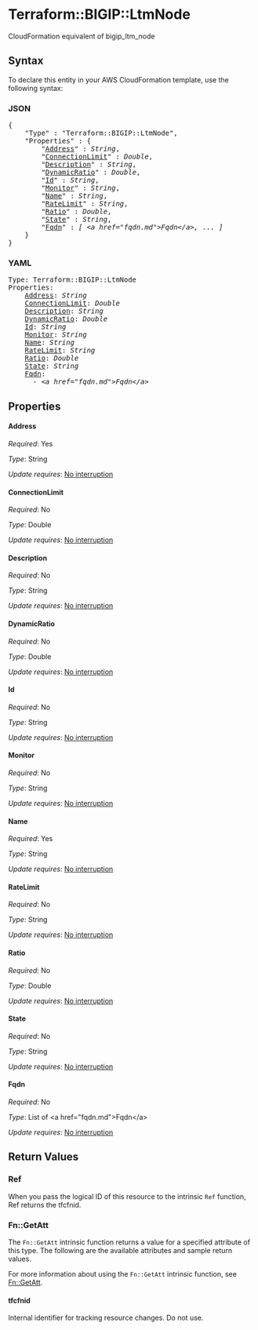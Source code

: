 # Terraform::BIGIP::LtmNode

CloudFormation equivalent of bigip_ltm_node

## Syntax

To declare this entity in your AWS CloudFormation template, use the following syntax:

### JSON

<pre>
{
    "Type" : "Terraform::BIGIP::LtmNode",
    "Properties" : {
        "<a href="#address" title="Address">Address</a>" : <i>String</i>,
        "<a href="#connectionlimit" title="ConnectionLimit">ConnectionLimit</a>" : <i>Double</i>,
        "<a href="#description" title="Description">Description</a>" : <i>String</i>,
        "<a href="#dynamicratio" title="DynamicRatio">DynamicRatio</a>" : <i>Double</i>,
        "<a href="#id" title="Id">Id</a>" : <i>String</i>,
        "<a href="#monitor" title="Monitor">Monitor</a>" : <i>String</i>,
        "<a href="#name" title="Name">Name</a>" : <i>String</i>,
        "<a href="#ratelimit" title="RateLimit">RateLimit</a>" : <i>String</i>,
        "<a href="#ratio" title="Ratio">Ratio</a>" : <i>Double</i>,
        "<a href="#state" title="State">State</a>" : <i>String</i>,
        "<a href="#fqdn" title="Fqdn">Fqdn</a>" : <i>[ &lt;a href=&#34;fqdn.md&#34;&gt;Fqdn&lt;/a&gt;, ... ]</i>
    }
}
</pre>

### YAML

<pre>
Type: Terraform::BIGIP::LtmNode
Properties:
    <a href="#address" title="Address">Address</a>: <i>String</i>
    <a href="#connectionlimit" title="ConnectionLimit">ConnectionLimit</a>: <i>Double</i>
    <a href="#description" title="Description">Description</a>: <i>String</i>
    <a href="#dynamicratio" title="DynamicRatio">DynamicRatio</a>: <i>Double</i>
    <a href="#id" title="Id">Id</a>: <i>String</i>
    <a href="#monitor" title="Monitor">Monitor</a>: <i>String</i>
    <a href="#name" title="Name">Name</a>: <i>String</i>
    <a href="#ratelimit" title="RateLimit">RateLimit</a>: <i>String</i>
    <a href="#ratio" title="Ratio">Ratio</a>: <i>Double</i>
    <a href="#state" title="State">State</a>: <i>String</i>
    <a href="#fqdn" title="Fqdn">Fqdn</a>: <i>
      - &lt;a href=&#34;fqdn.md&#34;&gt;Fqdn&lt;/a&gt;</i>
</pre>

## Properties

#### Address

_Required_: Yes

_Type_: String

_Update requires_: [No interruption](https://docs.aws.amazon.com/AWSCloudFormation/latest/UserGuide/using-cfn-updating-stacks-update-behaviors.html#update-no-interrupt)

#### ConnectionLimit

_Required_: No

_Type_: Double

_Update requires_: [No interruption](https://docs.aws.amazon.com/AWSCloudFormation/latest/UserGuide/using-cfn-updating-stacks-update-behaviors.html#update-no-interrupt)

#### Description

_Required_: No

_Type_: String

_Update requires_: [No interruption](https://docs.aws.amazon.com/AWSCloudFormation/latest/UserGuide/using-cfn-updating-stacks-update-behaviors.html#update-no-interrupt)

#### DynamicRatio

_Required_: No

_Type_: Double

_Update requires_: [No interruption](https://docs.aws.amazon.com/AWSCloudFormation/latest/UserGuide/using-cfn-updating-stacks-update-behaviors.html#update-no-interrupt)

#### Id

_Required_: No

_Type_: String

_Update requires_: [No interruption](https://docs.aws.amazon.com/AWSCloudFormation/latest/UserGuide/using-cfn-updating-stacks-update-behaviors.html#update-no-interrupt)

#### Monitor

_Required_: No

_Type_: String

_Update requires_: [No interruption](https://docs.aws.amazon.com/AWSCloudFormation/latest/UserGuide/using-cfn-updating-stacks-update-behaviors.html#update-no-interrupt)

#### Name

_Required_: Yes

_Type_: String

_Update requires_: [No interruption](https://docs.aws.amazon.com/AWSCloudFormation/latest/UserGuide/using-cfn-updating-stacks-update-behaviors.html#update-no-interrupt)

#### RateLimit

_Required_: No

_Type_: String

_Update requires_: [No interruption](https://docs.aws.amazon.com/AWSCloudFormation/latest/UserGuide/using-cfn-updating-stacks-update-behaviors.html#update-no-interrupt)

#### Ratio

_Required_: No

_Type_: Double

_Update requires_: [No interruption](https://docs.aws.amazon.com/AWSCloudFormation/latest/UserGuide/using-cfn-updating-stacks-update-behaviors.html#update-no-interrupt)

#### State

_Required_: No

_Type_: String

_Update requires_: [No interruption](https://docs.aws.amazon.com/AWSCloudFormation/latest/UserGuide/using-cfn-updating-stacks-update-behaviors.html#update-no-interrupt)

#### Fqdn

_Required_: No

_Type_: List of &lt;a href=&#34;fqdn.md&#34;&gt;Fqdn&lt;/a&gt;

_Update requires_: [No interruption](https://docs.aws.amazon.com/AWSCloudFormation/latest/UserGuide/using-cfn-updating-stacks-update-behaviors.html#update-no-interrupt)

## Return Values

### Ref

When you pass the logical ID of this resource to the intrinsic `Ref` function, Ref returns the tfcfnid.

### Fn::GetAtt

The `Fn::GetAtt` intrinsic function returns a value for a specified attribute of this type. The following are the available attributes and sample return values.

For more information about using the `Fn::GetAtt` intrinsic function, see [Fn::GetAtt](https://docs.aws.amazon.com/AWSCloudFormation/latest/UserGuide/intrinsic-function-reference-getatt.html).

#### tfcfnid

Internal identifier for tracking resource changes. Do not use.

